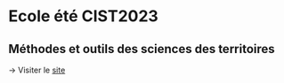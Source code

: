 # Ecole été CIST2023

## Méthodes et outils des sciences des territoires

-> Visiter le [site](https://cist2023.netlify.app/)


